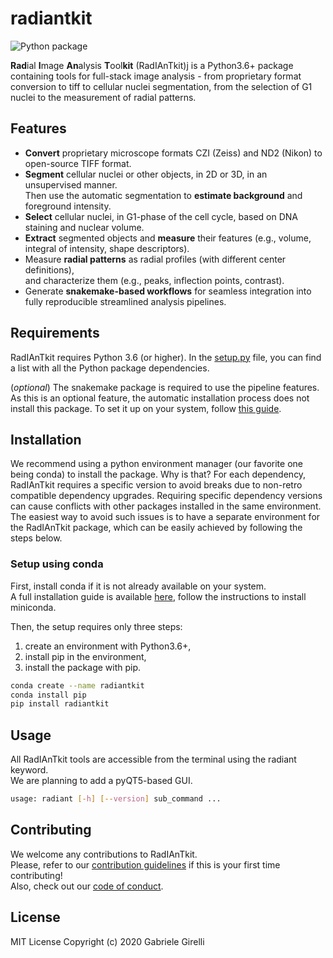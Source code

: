 # radiantkit

![Python package](https://github.com/ggirelli/radiantkit/workflows/Python%20package/badge.svg?branch=master)

**Rad**ial **I**mage **An**alysis **T**ool**kit** (RadIAnTkit)j is a Python3.6+ package containing tools for full-stack image analysis - from proprietary format conversion to tiff to cellular nuclei segmentation, from the selection of G1 nuclei to the measurement of radial patterns.

## Features

* **Convert** proprietary microscope formats CZI (Zeiss) and ND2 (Nikon) to open-source TIFF format.
* **Segment** cellular nuclei or other objects, in 2D or 3D, in an unsupervised manner.  
Then use the automatic segmentation to **estimate background** and foreground intensity.
* **Select** cellular nuclei, in G1-phase of the cell cycle, based on DNA staining and nuclear volume.
* **Extract** segmented objects and **measure** their features (e.g., volume, integral of intensity, shape descriptors).
* Measure **radial patterns** as radial profiles (with different center definitions),  
and characterize them (e.g., peaks, inflection points, contrast).
* Generate **snakemake-based workflows** for seamless integration into fully reproducible streamlined analysis pipelines.

## Requirements

RadIAnTkit requires Python 3.6 (or higher). In the [setup.py](https://github.com/ggirelli/radiantkit/blob/master/setup.py) file, you can find a list with all the Python package dependencies.

(*optional*) The snakemake package is required to use the pipeline features. As this is an optional feature, the automatic installation process does not install this package. To set it up on your system, follow [this guide](https://snakemake.readthedocs.io/en/stable/getting_started/installation.html).

## Installation

We recommend using a python environment manager (our favorite one being conda) to install the package. Why is that? For each dependency, RadIAnTkit requires a specific version to avoid breaks due to non-retro compatible dependency upgrades. Requiring specific dependency versions can cause conflicts with other packages installed in the same environment. The easiest way to avoid such issues is to have a separate environment for the RadIAnTkit package, which can be easily achieved by following the steps below.

### Setup using conda

First, install conda if it is not already available on your system.  
A full installation guide is available [here](https://docs.conda.io/projects/conda/en/latest/user-guide/install/#regular-installation), follow the instructions to install miniconda.

Then, the setup requires only three steps:

1) create an environment with Python3.6+,
2) install pip in the environment,
3) install the package with pip.

```bash
conda create --name radiantkit
conda install pip
pip install radiantkit
```

## Usage

All RadIAnTkit tools are accessible from the terminal using the radiant keyword.  
We are planning to add a pyQT5-based GUI.

```bash
usage: radiant [-h] [--version] sub_command ...
```

## Contributing

We welcome any contributions to RadIAnTkit.  
Please, refer to our [contribution guidelines](https://github.com/ggirelli/radiantkit/blob/master/CONTRIBUTING.md) if this is your first time contributing!  
Also, check out our [code of conduct](https://github.com/ggirelli/radiantkit/blob/master/CODE_OF_CONDUCT.md).

## License

MIT License
Copyright (c) 2020 Gabriele Girelli